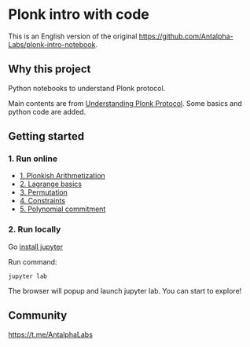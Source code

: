 # Plonk intro with code

This is an English version of the original https://github.com/Antalpha-Labs/plonk-intro-notebook.

## Why this project

Python notebooks to understand Plonk protocol.

Main contents are from [Understanding Plonk Protocol](https://github.com/sec-bit/learning-zkp/blob/develop/plonk-intro-cn/README.md). Some basics and python code are added.

## Getting started

### 1. Run online

- [1. Plonkish Arithmetization](https://colab.research.google.com/github/Antalpha-Labs/plonk-intro-notebook/blob/main/1-plonk-arithmetization.ipynb)
- [2. Lagrange basics](https://colab.research.google.com/github/Antalpha-Labs/plonk-intro-notebook/blob/main/2-plonk-lagrange-basis.ipynb)
- [3. Permutation](https://colab.research.google.com/github/Antalpha-Labs/plonk-intro-notebook/blob/main/3-plonk-permutation.ipynb)
- [4. Constraints](https://colab.research.google.com/github/Antalpha-Labs/plonk-intro-notebook/blob/main/4-plonk-constraints.ipynb)
- [5. Polynomial commitment](https://colab.research.google.com/github/Antalpha-Labs/plonk-intro-notebook/blob/main/5-plonk-polycom.ipynb)

### 2. Run locally

Go [install jupyter](https://jupyterlab.readthedocs.io/en/stable/getting_started/installation.html)

Run command:

`jupyter lab`

The browser will popup and launch jupyter lab. You can start to explore!

## Community

https://t.me/AntalphaLabs
